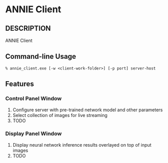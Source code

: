 # ANNIE Client

## DESCRIPTION
ANNIE Client

## Command-line Usage
    % annie_client.exe [-w <client-work-folder>] [-p port] server-host

## Features

### Control Panel Window
1. Configure server with pre-trained network model and other parameters
2. Select collection of images for live streaming
3. TODO

### Display Panel Window
1. Display neural network inference results overlayed on top of input images
2. TODO
